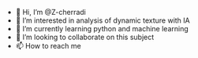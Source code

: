 - 👋 Hi, I’m @Z-cherradi
- 👀 I’m interested in analysis of dynamic texture with IA 
- 🌱 I’m currently learning python and machine learning 
- 💞️ I’m looking to collaborate on this subject 
- 📫 How to reach me 

<!---
Z-cherradi/Z-cherradi is a ✨ special ✨ repository because its `README.md` (this file) appears on your GitHub profile.
You can click the Preview link to take a look at your changes.
--->
